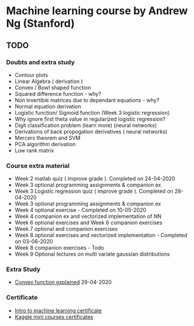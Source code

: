# Machine learning course by Andrew Ng (Stanford)

## TODO

### Doubts and extra study

- Contour plots
- Linear Algebra ( derivation )
- Convex / Bowl shaped function
- Squared difference function - why?
- Non invertible matrices due to dependant equations - why?
- Normal equation derivation
- Logistic function/ Sigmoid function (Week 3 logistic regression)
- Why ignore first theta value in regularized logistic regression?
- Digit classification problem (learn more) (neural networks)
- Derivations of back propogation derivatives ( neural networks)
- Mercers theorem and SVM
- PCA algorithm derivation
- Low rank matrix 

### Course extra material

- Week 2 matlab quiz ( improve grade ). Completed on 24-04-2020
- Week 3 optional programming assignments & companion ex
- Week 3 Logistic regression quiz ( improve grade ). Completed on 28-04-2020
- Week 3 optional programming assignments & companion ex
- Week 4 optional exercise - Completed on 10-05-2020
- Week 4 companion ex and vectorized implementation of NN
- Week 6 optional exercises and Week 6 companion exercises
- Week 7 optional and companion exercises
- Week 8 optional exercises and vectorized implementation - Completed on 03-06-2020
- Week 8 companion exercises - Todo
- Week 9 Optional lectures on multi variate gaussian distributions

### Extra Study

- [Convex function explained](https://www.youtube.com/watch?v=Sre_s1dFQmE) 29-04-2020


### Certificate
- [Intro to machine learning certificate](../certificates/Coursera-Intro-To-ML.pdf)
- [Kaggle mini courses certificates](../certificates/kaggle)